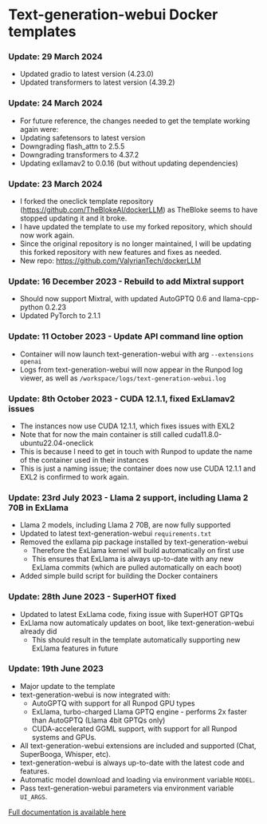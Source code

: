 # Text-generation-webui Docker templates

### Update: 29 March 2024
* Updated gradio to latest version (4.23.0)
* Updated transformers to latest version (4.39.2)

### Update: 24 March 2024
* For future reference, the changes needed to get the template working again were:
* Updating safetensors to latest version
* Downgrading flash_attn to 2.5.5
* Downgrading transformers to 4.37.2
* Updating exllamav2 to 0.0.16 (but without updating dependencies)

### Update: 23 March 2024
* I forked the oneclick template repository (https://github.com/TheBlokeAI/dockerLLM) as TheBloke seems to have stopped updating it and it broke.
* I have updated the template to use my forked repository, which should now work again.
* Since the original repository is no longer maintained, I will be updating this forked repository with new features and fixes as needed.
* New repo: https://github.com/ValyrianTech/dockerLLM

### Update: 16 December 2023 - Rebuild to add Mixtral support
* Should now support Mixtral, with updated AutoGPTQ 0.6 and llama-cpp-python 0.2.23
* Updated PyTorch to 2.1.1

### Update: 11 October 2023 - Update API command line option
* Container will now launch text-generation-webui with arg `--extensions openai`
* Logs from text-generation-webui will now appear in the Runpod log viewer, as well as `/workspace/logs/text-generation-webui.log`

### Update: 8th October 2023 - CUDA 12.1.1, fixed ExLlamav2 issues
* The instances now use CUDA 12.1.1, which fixes issues with EXL2
* Note that for now the main container is still called cuda11.8.0-ubuntu22.04-oneclick
* This is because I need to get in touch with Runpod to update the name of the container used in their instances
* This is just a naming issue; the container does now use CUDA 12.1.1 and EXL2 is confirmed to work again.

### Update: 23rd July 2023 - Llama 2 support, including Llama 2 70B in ExLlama
* Llama 2 models, including Llama 2 70B, are now fully supported
* Updated to latest text-generation-webui `requirements.txt`
* Removed the exllama pip package installed by text-generation-webui
  * Therefore the ExLlama kernel will build automatically on first use
  * This ensures that ExLlama is always up-to-date with any new ExLlama commits (which are pulled automatically on each boot)
* Added simple build script for building the Docker containers

### Update: 28th June 2023 - SuperHOT fixed
* Updated to latest ExLlama code, fixing issue with SuperHOT GPTQs
* ExLlama now automaticaly updates on boot, like text-generation-webui already did
  * This should result in the template automatically supporting new ExLlama features in future
    
### Update: 19th June 2023
* Major update to the template
* text-generation-webui is now integrated with:
  * AutoGPTQ with support for all Runpod GPU types
  * ExLlama, turbo-charged Llama GPTQ engine - performs 2x faster than AutoGPTQ (Llama 4bit GPTQs only)
  * CUDA-accelerated GGML support, with support for all Runpod systems and GPUs.
* All text-generation-webui extensions are included and supported (Chat, SuperBooga, Whisper, etc).
* text-generation-webui is always up-to-date with the latest code and features.
* Automatic model download and loading via environment variable `MODEL`.
* Pass text-generation-webui parameters via environment variable `UI_ARGS`.


[Full documentation is available here](https://github.com/TheBlokeAI/dockerLLM/blob/main/README_Runpod_LocalLLMsUIandAPI.md)
